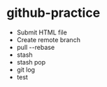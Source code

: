 # github-practice
- Submit HTML file
- Create remote branch
- pull --rebase
- stash
- stash pop
- git log
- test

